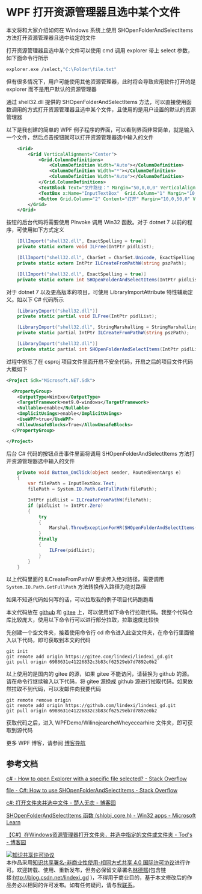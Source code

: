 
# WPF 打开资源管理器且选中某个文件

本文将和大家介绍如何在 Windows 系统上使用 SHOpenFolderAndSelectItems 方法打开资源管理器且选中给定的文件

<!--more-->


<!-- 发布 -->
<!-- 博客 -->

打开资源管理器且选中某个文件可以使用 cmd 调用 explorer 带上 select 参数，如下面命令行所示

```bash
explorer.exe /select,"C:\Folder\file.txt"
```

但有很多情况下，用户可能使用其他资源管理器，此时将会导致应用软件打开的是 explorer 而不是用户默认的资源管理器

通过 shell32.dll 提供的 SHOpenFolderAndSelectItems 方法，可以直接使用函数调用的方式打开资源管理器且选中某个文件，且使用的是用户设置的默认的资源管理器

以下是我创建的简单的 WPF 例子程序的界面，可以看到界面非常简单，就是输入一个文件，然后点击按钮就可以打开资源管理器选中输入的文件

```xml
    <Grid>
        <Grid VerticalAlignment="Center">
            <Grid.ColumnDefinitions>
                <ColumnDefinition Width="Auto"></ColumnDefinition>
                <ColumnDefinition Width="*"></ColumnDefinition>
                <ColumnDefinition Width="Auto"></ColumnDefinition>
            </Grid.ColumnDefinitions>
            <TextBlock Text="文件路径：" Margin="50,0,0,0" VerticalAlignment="Center"/>
            <TextBox x:Name="InputTextBox"  Grid.Column="1" Margin="10,0,10,0" VerticalAlignment="Center"/>
            <Button Grid.Column="2" Content="打开" Margin="10,0,50,0" VerticalAlignment="Center" Click="Button_OnClick"/>
        </Grid>
    </Grid>
```

按钮的后台代码将需要使用 PInvoke 调用 Win32 函数。对于 dotnet 7 以前的程序，可使用如下方式定义

```csharp
    [DllImport("shell32.dll", ExactSpelling = true)]
    private static extern void ILFree(IntPtr pidlList);

    [DllImport("shell32.dll", CharSet = CharSet.Unicode, ExactSpelling = true)]
    private static extern IntPtr ILCreateFromPathW(string pszPath);

    [DllImport("shell32.dll", ExactSpelling = true)]
    private static extern int SHOpenFolderAndSelectItems(IntPtr pidlList, uint cild, IntPtr children, uint dwFlags);
```

对于 dotnet 7 以及更高版本的项目，可使用 LibraryImportAttribute 特性辅助定义。如以下 C# 代码所示

```csharp
    [LibraryImport("shell32.dll")]
    private static partial void ILFree(IntPtr pidlList);

    [LibraryImport("shell32.dll", StringMarshalling = StringMarshalling.Utf16)]
    private static partial IntPtr ILCreateFromPathW(string pszPath);

    [LibraryImport("shell32.dll")]
    private static partial int SHOpenFolderAndSelectItems(IntPtr pidlList, uint cild, IntPtr children, uint dwFlags);
```

过程中别忘了在 csproj 项目文件里面开启不安全代码，开启之后的项目文件代码大概如下

```xml
<Project Sdk="Microsoft.NET.Sdk">

  <PropertyGroup>
    <OutputType>WinExe</OutputType>
    <TargetFramework>net9.0-windows</TargetFramework>
    <Nullable>enable</Nullable>
    <ImplicitUsings>enable</ImplicitUsings>
    <UseWPF>true</UseWPF>
    <AllowUnsafeBlocks>True</AllowUnsafeBlocks>
  </PropertyGroup>

</Project>
```

后台 C# 代码的按钮点击事件里面将调用 SHOpenFolderAndSelectItems 方法打开资源管理器选中输入的文件

```csharp
    private void Button_OnClick(object sender, RoutedEventArgs e)
    {
        var filePath = InputTextBox.Text;
        filePath = System.IO.Path.GetFullPath(filePath);

        IntPtr pidlList = ILCreateFromPathW(filePath);
        if (pidlList != IntPtr.Zero)
        {
            try
            {
                Marshal.ThrowExceptionForHR(SHOpenFolderAndSelectItems(pidlList, 0, IntPtr.Zero, 0));
            }
            finally
            {
                ILFree(pidlList);
            }
        }
    }

```

以上代码里面的 ILCreateFromPathW 要求传入绝对路径，需要调用 `System.IO.Path.GetFullPath` 方法转换传入路径为绝对路径

如果不知道代码如何写的话，可以拉取我的例子项目代码跑跑看

本文代码放在 [github](https://github.com/lindexi/lindexi_gd/tree/6988631e41226832c3b83cf62529eb7d7892e0b2/WPFDemo/WilinojearcheWheyecearhire) 和 [gitee](https://gitee.com/lindexi/lindexi_gd/tree/6988631e41226832c3b83cf62529eb7d7892e0b2/WPFDemo/WilinojearcheWheyecearhire) 上，可以使用如下命令行拉取代码。我整个代码仓库比较庞大，使用以下命令行可以进行部分拉取，拉取速度比较快

先创建一个空文件夹，接着使用命令行 cd 命令进入此空文件夹，在命令行里面输入以下代码，即可获取到本文的代码

```
git init
git remote add origin https://gitee.com/lindexi/lindexi_gd.git
git pull origin 6988631e41226832c3b83cf62529eb7d7892e0b2
```

以上使用的是国内的 gitee 的源，如果 gitee 不能访问，请替换为 github 的源。请在命令行继续输入以下代码，将 gitee 源换成 github 源进行拉取代码。如果依然拉取不到代码，可以发邮件向我要代码

```
git remote remove origin
git remote add origin https://github.com/lindexi/lindexi_gd.git
git pull origin 6988631e41226832c3b83cf62529eb7d7892e0b2
```

获取代码之后，进入 WPFDemo/WilinojearcheWheyecearhire 文件夹，即可获取到源代码

更多 WPF 博客，请参阅 [博客导航](https://blog.lindexi.com/post/%E5%8D%9A%E5%AE%A2%E5%AF%BC%E8%88%AA.html )

## 参考文档

[c# - How to open Explorer with a specific file selected? - Stack Overflow](https://stackoverflow.com/questions/13680415/how-to-open-explorer-with-a-specific-file-selected )

[file - C#: How to use SHOpenFolderAndSelectItems - Stack Overflow](https://stackoverflow.com/questions/3018002/c-how-to-use-shopenfolderandselectitems )

[c#: 打开文件夹并选中文件 - 楚人无衣 - 博客园](https://www.cnblogs.com/crwy/p/SHOpenFolderAndSelectItems.html )

[SHOpenFolderAndSelectItems 函数 (shlobj_core.h) - Win32 apps - Microsoft Learn](https://learn.microsoft.com/zh-cn/windows/win32/api/shlobj_core/nf-shlobj_core-shopenfolderandselectitems )

[【C#】在Windows资源管理器打开文件夹，并选中指定的文件或文件夹 - Tod's - 博客园](https://www.cnblogs.com/tods/p/17614343.html )




<a rel="license" href="http://creativecommons.org/licenses/by-nc-sa/4.0/"><img alt="知识共享许可协议" style="border-width:0" src="https://licensebuttons.net/l/by-nc-sa/4.0/88x31.png" /></a><br />本作品采用<a rel="license" href="http://creativecommons.org/licenses/by-nc-sa/4.0/">知识共享署名-非商业性使用-相同方式共享 4.0 国际许可协议</a>进行许可。欢迎转载、使用、重新发布，但务必保留文章署名[林德熙](http://blog.csdn.net/lindexi_gd)(包含链接:http://blog.csdn.net/lindexi_gd )，不得用于商业目的，基于本文修改后的作品务必以相同的许可发布。如有任何疑问，请与我[联系](mailto:lindexi_gd@163.com)。